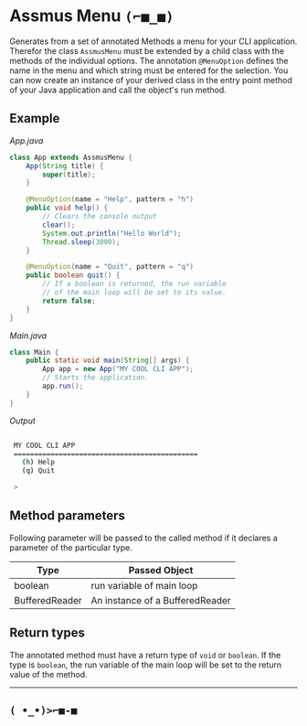 # Assmus Menu `(⌐■_■)`
Generates from a set of annotated Methods a menu for your CLI application. Therefor the class `AssmusMenu` 
must be extended by a child class with the methods of the individual options. The annotation `@MenuOption` defines 
the name in the menu and which string must be entered for the selection. You can now create an instance of your 
derived class in the entry point method of your Java application and call the object's run method.

## Example
*App.java*
```java
class App extends AssmusMenu {
    App(String title) {
        super(title);
    }

    @MenuOption(name = "Help", pattern = "h")
    public void help() {
        // Clears the console output
        clear();
        System.out.println("Hello World");
        Thread.sleep(3000);
    }

    @MenuOption(name = "Quit", pattern = "q")
    public boolean quit() {
        // If a boolean is returned, the run variable
        // of the main loop will be set to its value.
        return false;
    }
}
```

*Main.java*
```java
class Main {
    public static void main(String[] args) {
        App app = new App("MY COOL CLI APP");
        // Starts the application.
        app.run();
    }
}
```
*Output*
```bash

 MY COOL CLI APP
 =============================================
   (h) Help
   (q) Quit

 >
```

## Method parameters
Following parameter will be passed to the called method if 
it declares a parameter of the particular type.

| Type           | Passed Object                   |
|----------------|---------------------------------|
| boolean        | run variable of main loop       |
| BufferedReader | An instance of a BufferedReader |

## Return types
The annotated method must have a return type of `void` or `boolean`.
If the type is `boolean`, the run variable of the main loop will be
set to the return value of the method.

---

## `( •_•)>⌐■-■`